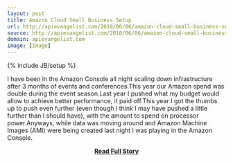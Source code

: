 ```yaml
---
layout: post
title: Amazon Cloud Small Business Setup
url: http://apievangelist.com/2010/06/06/amazon-cloud-small-business-setup/
source: http://apievangelist.com/2010/06/06/amazon-cloud-small-business-setup/
domain: apievangelist.com
image: [Image]
---
```

{% include JB/setup %}<p>I have been in the Amazon Console all night scaling down infrastructure after 3 months of events and conferences.This year our Amazon spend was double during the event season.Last year I pushed what my budget would allow to achieve better performance, it paid off.This year I got the thumbs up to push even further (even though I think I may have pushed a little further than I should have), with the amount to spend on processor power.Anyways, while data was moving around and Amazon  Machine Images (AMI) were being created last night I was playing in the Amazon Console.</p>
<center><p><a href="http://apievangelist.com/2010/06/06/amazon-cloud-small-business-setup/" style='padding:25px; font-sze:18px; font-weight: bold;'>Read Full Story</a></p></center>
